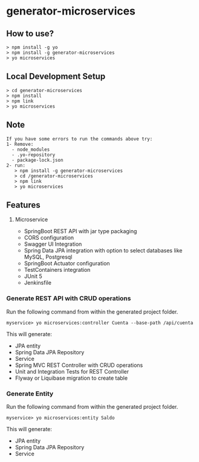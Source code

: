 # generator-microservices

## How to use?

```
> npm install -g yo
> npm install -g generator-microservices
> yo microservices
```
## Local Development Setup

```
> cd generator-microservices
> npm install 
> npm link
> yo microservices
```

## Note

```
If you have some errors to run the commands above try:
1- Remove:
  - node_modules
  - .yo-repository
  - package-lock.json
2- run:
   > npm install -g generator-microservices
   > cd /generator-microservices
   > npm link
   > yo microservices
```

## Features

1. Microservice

    * SpringBoot REST API with jar type packaging
    * CORS configuration
    * Swagger UI Integration
    * Spring Data JPA integration with option to select databases like MySQL, Postgresql
    * SpringBoot Actuator configuration
    * TestContainers integration
    * JUnit 5 
    * Jenkinsfile

### Generate REST API with CRUD operations
Run the following command from within the generated project folder. 

`myservice> yo microservices:controller Cuenta --base-path /api/cuenta`

This will generate:
* JPA entity
* Spring Data JPA Repository
* Service
* Spring MVC REST Controller with CRUD operations
* Unit and Integration Tests for REST Controller
* Flyway or Liquibase migration to create table

### Generate Entity
Run the following command from within the generated project folder. 

`myservice> yo microservices:entity Saldo`

This will generate:
* JPA entity
* Spring Data JPA Repository
* Service
